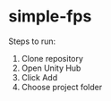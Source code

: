 # simple-fps

Steps to run:
1. Clone repository
2. Open Unity Hub
3. Click Add
4. Choose project folder
